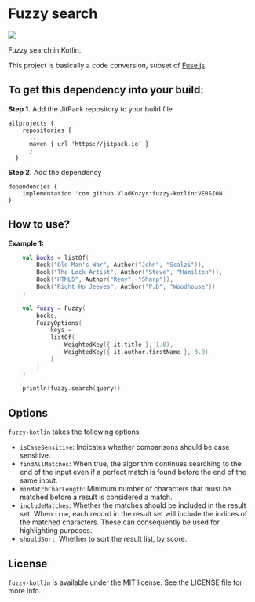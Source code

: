 <p align="center">
  <h1>Fuzzy search</h1>
</p>

[![](https://jitpack.io/v/VladKozyr/fuzzy-kotlin.svg)](https://jitpack.io/VladKozyr/fuzzy-kotlin)

Fuzzy search in Kotlin.

This project is basically a code conversion, subset of [Fuse.js](https://github.com/krisk/Fuse).

## To get this dependency into your build:
**Step 1.** Add the JitPack repository to your build file
```
allprojects {
    repositories {
      ...
      maven { url 'https://jitpack.io' }
      }
  }
```
**Step 2.** Add the dependency
```
dependencies {
    implementation 'com.github.VladKozyr:fuzzy-kotlin:VERSION'
}
```
## How to use?
**Example 1:**
```kotlin
    val books = listOf(
        Book("Old Man's War", Author("John", "Scalzi")),
        Book("The Lock Artist", Author("Steve", "Hamilton")),
        Book("HTML5", Author("Remy", "Sharp")),
        Book("Right Ho Jeeves", Author("P.D", "Woodhouse"))
    )

    val fuzzy = Fuzzy(
        books,
        FuzzyOptions(
            keys =
            listOf(
                WeightedKey({ it.title }, 1.0),
                WeightedKey({ it.author.firstName }, 3.0)
            )
        )
    )
    
    println(fuzzy.search(query))
```
## Options
`fuzzy-kotlin` takes the following options:
- `isCaseSensitive`: Indicates whether comparisons should be case sensitive.
- `findAllMatches`: When true, the algorithm continues searching to the end of the input even if a perfect match is found before the end of the same input.
- `minMatchCharLength`: Minimum number of characters that must be matched before a result is considered a match.
- `includeMatches`: Whether the matches should be included in the result set. When `true`, each record in the result set will include the indices of the matched characters. These can consequently be used for highlighting purposes.
- `shouldSort`: Whether to sort the result list, by score.
## License
`fuzzy-kotlin` is available under the MIT license. See the LICENSE file for more info.
